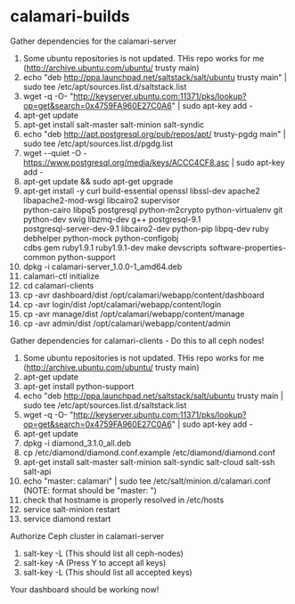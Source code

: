 # calamari-builds
Gather dependencies for the calamari-server
1)  Some ubuntu repositories is not updated. THis repo works for me (http://archive.ubuntu.com/ubuntu/ trusty main)
2)  echo "deb http://ppa.launchpad.net/saltstack/salt/ubuntu trusty main" | sudo tee /etc/apt/sources.list.d/saltstack.list
3)  wget -q -O- "http://keyserver.ubuntu.com:11371/pks/lookup?op=get&search=0x4759FA960E27C0A6" | sudo apt-key add -
4)  apt-get update
5)  apt-get install salt-master salt-minion salt-syndic
6)  echo "deb http://apt.postgresql.org/pub/repos/apt/ trusty-pgdg main" | sudo tee /etc/apt/sources.list.d/pgdg.list
7)  wget --quiet -O - https://www.postgresql.org/media/keys/ACCC4CF8.asc | sudo apt-key add -
8)  apt-get update && sudo apt-get upgrade
9)  apt-get install -y curl build-essential openssl libssl-dev apache2 libapache2-mod-wsgi libcairo2 supervisor \
    python-cairo libpq5 postgresql python-m2crypto python-virtualenv git python-dev swig libzmq-dev g++ postgresql-9.1 \
    postgresql-server-dev-9.1 libcairo2-dev python-pip libpq-dev ruby debhelper python-mock python-configobj \
    cdbs gem ruby1.9.1 ruby1.9.1-dev make devscripts software-properties-common python-support
10) dpkg -i calamari-server_1.0.0-1_amd64.deb
11) calamari-ctl initialize
12) cd calamari-clients
13) cp -avr dashboard/dist /opt/calamari/webapp/content/dashboard
14) cp -avr login/dist /opt/calamari/webapp/content/login
15) cp -avr manage/dist /opt/calamari/webapp/content/manage
16) cp -avr admin/dist /opt/calamari/webapp/content/admin 

Gather dependencies for calamari-clients - Do this to all ceph nodes!
1)  Some ubuntu repositories is not updated. THis repo works for me (http://archive.ubuntu.com/ubuntu/ trusty main)
2)  apt-get update
3)  apt-get install python-support
4)  echo "deb http://ppa.launchpad.net/saltstack/salt/ubuntu trusty main | sudo tee /etc/apt/sources.list.d/saltstack.list
5)  wget -q -O- "http://keyserver.ubuntu.com:11371/pks/lookup?op=get&search=0x4759FA960E27C0A6" | sudo apt-key add -
6)  apt-get update
7)  dpkg -i diamond_3.1.0_all.deb
8)  cp /etc/diamond/diamond.conf.example /etc/diamond/diamond.conf
9)  apt-get install salt-master salt-minion salt-syndic salt-cloud salt-ssh salt-api
10) echo "master: calamari" | sudo tee /etc/salt/minion.d/calamari.conf (NOTE: format should be "master: <hostname>")
11) check that hostname is properly resolved in /etc/hosts
12) service salt-minion restart
13) service diamond restart

Authorize Ceph cluster in calamari-server
1) salt-key -L (This should list all ceph-nodes)
2) salt-key -A (Press Y to accept all keys)
3) salt-key -L (This should list all accepted keys)

Your dashboard should be working now!

